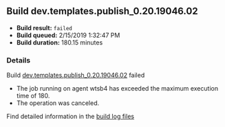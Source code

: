 ## Build dev.templates.publish_0.20.19046.02
- **Build result:** `failed`
- **Build queued:** 2/15/2019 1:32:47 PM
- **Build duration:** 180.15 minutes
### Details
Build [dev.templates.publish_0.20.19046.02](https://winappstudio.visualstudio.com/web/build.aspx?pcguid=a4ef43be-68ce-4195-a619-079b4d9834c2&builduri=vstfs%3a%2f%2f%2fBuild%2fBuild%2f27087) failed

+ The job running on agent wtsb4 has exceeded the maximum execution time of 180.
+ The operation was canceled.

Find detailed information in the [build log files](https://uwpctdiags.blob.core.windows.net/buildlogs/dev.templates.publish_0.20.19046.02_logs.zip)
